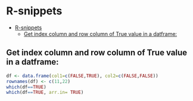 # R-snippets

<!--ts-->
   * [R-snippets](#r-snippets)
      * [Get index column and row column of True value in a datframe:](#get-index-column-and-row-column-of-true-value-in-a-datframe)

<!-- Added by: gil_diy, at: Sat 25 Dec 2021 11:36:22 IST -->

<!--te-->

## Get index column and row column of True value in a datframe:

```r
df <- data.frame(col1=c(FALSE,TRUE), col2=c(FALSE,FALSE))
rownames(df) <- c(11,22)
which(df==TRUE)
which(df==TRUE, arr.in= TRUE)
```
